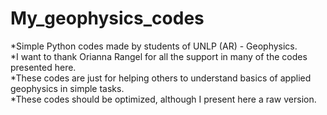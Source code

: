 # My_geophysics_codes<br/>

*Simple Python codes made by students of UNLP (AR) - Geophysics.<br/>
*I want to thank Orianna Rangel for all the support in many of the codes presented here.<br/>
*These codes are just for helping others to understand basics of applied geophysics in simple tasks.<br/>
*These codes should be optimized, although I present here a raw version.<br/>
